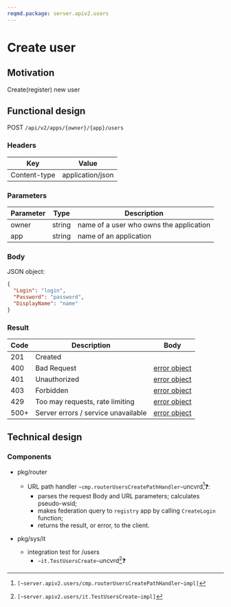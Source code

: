 ```yaml
---
reqmd.package: server.apiv2.users
---
```


# Create user
## Motivation
Create(register) new user
## Functional design
POST `/api/v2/apps/{owner}/{app}/users`

### Headers
| Key | Value |
| --- | --- |
| Content-type | application/json |

### Parameters
| Parameter | Type | Description |
| --- | --- | --- |
| owner | string | name of a user who owns the application |
| app | string | name of an application |

### Body
JSON object: 
```json
{
  "Login": "login",
  "Password": "password",
  "DisplayName": "name"
}
```

### Result
| Code | Description | Body
| --- | --- | --- |
| 201 | Created  |
| 400 | Bad Request | [error object](conventions.md#errors) |
| 401 | Unauthorized | [error object](conventions.md#errors) |
| 403 | Forbidden | [error object](conventions.md#errors) |
| 429 | Too may requests, rate limiting | [error object](conventions.md#errors) |
| 500+ | Server errors / service unavailable | [error object](conventions.md#errors) |
 

## Technical design
### Components
- pkg/router
  - URL path handler `~cmp.routerUsersCreatePathHandler~`uncvrd[^1]❓:
    - parses the request Body and URL parameters; calculates pseudo-wsid;
    - makes federation query to `registry` app by calling `CreateLogin` function;
    - returns the result, or error, to the client.

- pkg/sys/it
    - integration test for /users
        - `~it.TestUsersCreate~`uncvrd[^2]❓

[^1]: `[~server.apiv2.users/cmp.routerUsersCreatePathHandler~impl]`
[^2]: `[~server.apiv2.users/it.TestUsersCreate~impl]`

